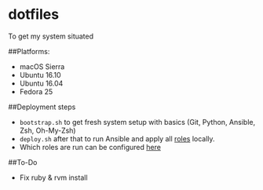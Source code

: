 # dotfiles
To get my system situated

##Platforms:
- macOS Sierra
- Ubuntu 16.10
- Ubuntu 16.04
- Fedora 25

##Deployment steps
- `bootstrap.sh` to get fresh system setup with basics (Git, Python, Ansible, Zsh, Oh-My-Zsh)
- `deploy.sh` after that to run Ansible and apply all [roles](https://github.com/icole/dotfiles/tree/master/ansible/roles) locally.
- Which roles are run can be configured [here](https://github.com/icole/dotfiles/blob/master/ansible/setup.yml)

##To-Do
- Fix ruby & rvm install

